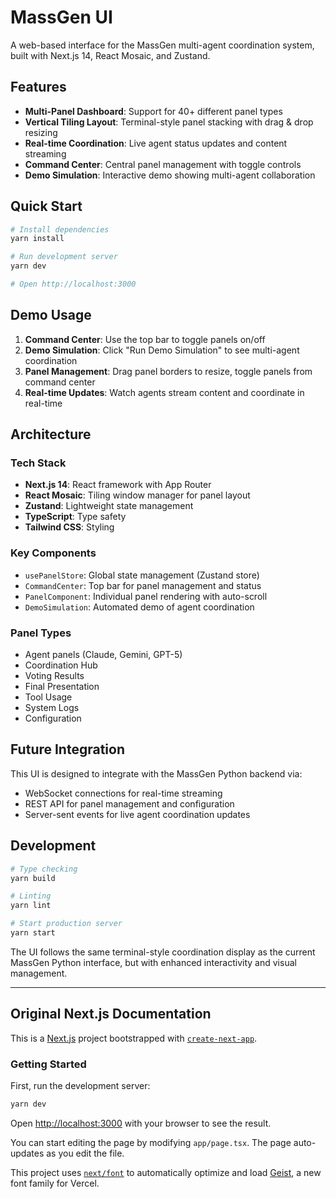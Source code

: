 # MassGen UI

A web-based interface for the MassGen multi-agent coordination system, built with Next.js 14, React Mosaic, and Zustand.

## Features

- **Multi-Panel Dashboard**: Support for 40+ different panel types
- **Vertical Tiling Layout**: Terminal-style panel stacking with drag & drop resizing
- **Real-time Coordination**: Live agent status updates and content streaming
- **Command Center**: Central panel management with toggle controls
- **Demo Simulation**: Interactive demo showing multi-agent collaboration

## Quick Start

```bash
# Install dependencies
yarn install

# Run development server
yarn dev

# Open http://localhost:3000
```

## Demo Usage

1. **Command Center**: Use the top bar to toggle panels on/off
2. **Demo Simulation**: Click "Run Demo Simulation" to see multi-agent coordination
3. **Panel Management**: Drag panel borders to resize, toggle panels from command center
4. **Real-time Updates**: Watch agents stream content and coordinate in real-time

## Architecture

### Tech Stack
- **Next.js 14**: React framework with App Router
- **React Mosaic**: Tiling window manager for panel layout
- **Zustand**: Lightweight state management
- **TypeScript**: Type safety
- **Tailwind CSS**: Styling

### Key Components

- `usePanelStore`: Global state management (Zustand store)
- `CommandCenter`: Top bar for panel management and status
- `PanelComponent`: Individual panel rendering with auto-scroll
- `DemoSimulation`: Automated demo of agent coordination

### Panel Types

- Agent panels (Claude, Gemini, GPT-5)
- Coordination Hub
- Voting Results  
- Final Presentation
- Tool Usage
- System Logs
- Configuration

## Future Integration

This UI is designed to integrate with the MassGen Python backend via:
- WebSocket connections for real-time streaming
- REST API for panel management and configuration
- Server-sent events for live agent coordination updates

## Development

```bash
# Type checking
yarn build

# Linting
yarn lint

# Start production server
yarn start
```

The UI follows the same terminal-style coordination display as the current MassGen Python interface, but with enhanced interactivity and visual management.

---

## Original Next.js Documentation

This is a [Next.js](https://nextjs.org) project bootstrapped with [`create-next-app`](https://nextjs.org/docs/app/api-reference/cli/create-next-app).

### Getting Started

First, run the development server:

```bash
yarn dev
```

Open [http://localhost:3000](http://localhost:3000) with your browser to see the result.

You can start editing the page by modifying `app/page.tsx`. The page auto-updates as you edit the file.

This project uses [`next/font`](https://nextjs.org/docs/app/building-your-application/optimizing/fonts) to automatically optimize and load [Geist](https://vercel.com/font), a new font family for Vercel.